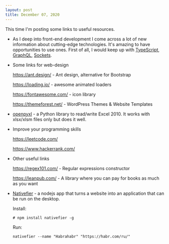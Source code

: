 ```yaml
---
layout: post
title: December 07, 2020
---
```


This time I'm posting some links to useful resources.

- As I deep into front-end development I come across a lot of new information about cutting-edge technologies. It's amazing to have opportunities to use ones. First of all, I would keep up with [TypeScript](https://www.typescriptlang.org/), [GraphQL](https://www.apollographql.com/), [Sockets](https://socket.io/).


- Some links for web-design

    https://ant.design/ - Ant design, alternative for Bootstrap

    https://loading.io/ - awesome animated loaders

    https://fontawesome.com/ - icon library

    https://themeforest.net/ - WordPress Themes & Website Templates

- [openpyxl](https://openpyxl.readthedocs.io/en/stable/) - a Python library to read/write Excel 2010. It works with xlsx/xlsm files only but does it well.
  
- Improve your programming skills

    https://leetcode.com/

    https://www.hackerrank.com/

- Other useful links

    https://regex101.com/ - Regular expressions constructor

    https://leanpub.com/ - A library where you can pay for books as much as you want

- [Nativefier](https://github.com/jiahaog/nativefier) - a nodejs app that turns a website into an application that can be run on the desktop.

    Install:
    
    `# npm install nativefier -g`

    Run:

    `nativefier --name "Habrahabr" "https://habr.com/ru/"`

